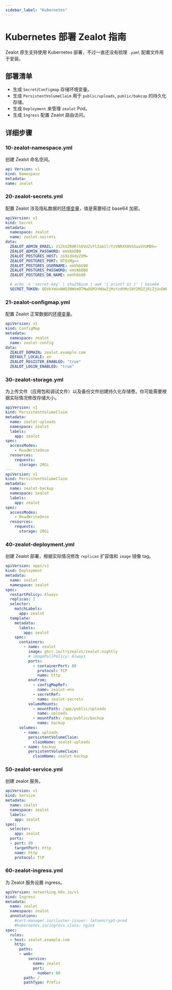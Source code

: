 ```yaml
---
sidebar_label: "Kubernetes"
---
```


# Kubernetes 部署 Zealot 指南

Zealot 原生支持使用 Kubernetes 部署，不过一直还没有梳理 `.yaml` 配置文件用于安装。

## 部署清单

- 生成 `Secret`/`Configmap` 存储环境变量。
- 生成 `PersistentVolumeClaim` 用于 `public/uploads`, `public/bakcup` 的持久化存储。
- 生成 `Deployment` 来管理 `zealot` Pod。
- 生成 `Ingress` 配置 Zealot 路由访问。

## 详细步骤

### 10-zealot-namespace.yml

创建 Zealot 命名空间。

```yaml title="10-zealot-namespace.yml"
api Version: v1
kind: Namespace
metadata:
name: zealot
```

### 20-zealot-secrets.yml

配置 Zealot 涉及隐私数据的[环境变量](/docs/self-hosted/configuration/environment-variables)，值是需要经过 base64 加密。

```yaml title="20-zealot-secrets.yml"
apiVersion: v1
kind: Secret
metadata:
  namespace: zealot
  name: zealot-secrets
data:
  ZEALOT_ADMIN_EMAIL: V1ZkU2RHRlhOVUZsYlZab1lrYzVNRXh0VG5aaVVUMDk=
  ZEALOT_ADMIN_PASSWORD: emVAbDB0
  ZEALOT_POSTGRES_HOST: cG9zdGdyZXM=
  ZEALOT_POSTGRES_PORT: NTQzMg==
  ZEALOT_POSTGRES_USERNAME: emVhbG90
  ZEALOT_POSTGRES_PASSWORD: emVAbDB0
  ZEALOT_POSTGRES_DB_NAME: emVhbG90

  # echo -n 'secret-key' | sha256sum | awk '{ printf $1 }' | base64
  SECRET_TOKEN: ODVkYmUxNWQ3NWVmOTMwOGM3YWUwZjMzYzdhMzI0Y2M2ZjRiZjUxOWEyZWQyZjMwMjdiZDMzYzE0MGE0ZjlhYQ==
```

### 21-zealot-configmap.yml

配置 Zealot 正常数据的[环境变量](/docs/self-hosted/configuration/environment-variables)。

```yaml title="21-zealot-configmap.yml"
apiVersion: v1
kind: ConfigMap
metadata:
  namespace: zealot
  name: zealot-config
data:
  ZEALOT_DOMAIN: zealot.example.com
  DEFAULT_LOCALE: en
  ZEALOT_REGISTER_ENABLED: "true"
  ZEALOT_LOGIN_ENABLED: "true"
```

### 30-zealot-storage.yml

为上传文件（应用包和调试文件）以及备份文件创建持久化存储卷。你可能需要根据实际情况修改存储大小。

```yaml title="30-zealot-storage.yml"
apiVersion: v1
kind: PersistentVolumeClaim
metadata:
  name: zealot-uploads
  namespace: zealot
  labels:
    app: zealot
spec:
  accessModes:
    - ReadWriteOnce
  resources:
    requests:
      storage: 20Gi
---
apiVersion: v1
kind: PersistentVolumeClaim
metadata:
  name: zealot-backup
  namespace: zealot
  labels:
    app: zealot
spec:
  accessModes:
    - ReadWriteOnce
  resources:
    requests:
      storage: 20Gi
```

### 40-zealot-deployment.yml

创建 Zealot 部署，根据实际情况修改 `replicas` 扩容值和 `image` 镜像 tag。

```yaml title="40-zealot-deployment.yml"
apiVersion: apps/v1
kind: Deployment
metadata:
  name: zealot
  namespace: zealot
spec:
  restartPolicy: Always
  replicas: 1
  selector:
    matchLabels:
      app: zealot
  template:
    metadata:
      labels:
        app: zealot
    spec:
      containers:
        - name: zealot
          image: ghcr.io/tryzealot/zealot:nightly
          # imagePullPolicy: Always
          ports:
            - containerPort: 80
              protocol: TCP
              name: http
          envFrom:
            - configMapRef:
              name: zealot-env
            - secretRef:
              name: zealot-secrets
          volumeMounts:
            - mountPath: /app/public/uploads
              name: uploads
            - mountPath: /app/public/backup
              name: backup
      volumes:
        - name: uploads
          persistentVolumeClaim:
            claimName: zealot-uploads
        - name: backup
          persistentVolumeClaim:
            claimName: zealot-backup
```

### 50-zealot-service.yml

创建 zealot 服务。

```yaml title="50-zealot-service.yml"
apiVersion: v1
kind: Service
metadata:
  name: zealot
  namespace: zealot
  labels:
    app: zealot
spec:
  selector:
    app: zealot
  ports:
  - port: 80
    targetPort: http
    name: http
    protocol: TCP
```

### 60-zealot-ingress.yml

为 Zealot 服务设置 ingress。

```yaml title="50-zealot-ingress.yml"
apiVersion: networking.k8s.io/v1
kind: Ingress
metadata:
  name: zealot
  namespace: zealot
  annotations:
    #cert-manager.io/cluster-issuer: letsencrypt-prod
    #kubernetes.io/ingress.class: nginx
spec:
  rules:
  - host: zealot.example.com
    http:
      paths:
      - web:
          service:
            name: zealot
            port:
              number: 80
        path: /
        pathType: Prefix
```
